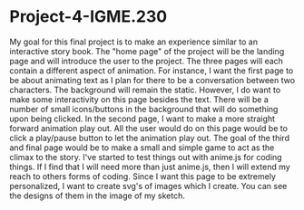 # Project-4-IGME.230

My goal for this final project is to make an experience similar to an interactive story book. The "home page" of the project will be the landing page and will introduce the user to the project. The three pages will each contain a different aspect of animation. For instance, I want the first page to be about animating text as I plan for there to be a conversation between two characters. The background will remain the static. However, I do want to make some interactivity on this page besides the text. There will be a number of small icons/buttons in the background that will do something upon being clicked. In the second page, I want to make a more straight forward animation play out. All the user would do on this page would be to click a play/pause button to let the animation play out. The goal of the third and final page would be to make a small and simple game to act as the climax to the story. I've started to test things out with anime.js for coding things. If I find that I will need more than just anime.js, then I will extend my reach to others forms of coding. Since I want this page to be extremely personalized, I want to create svg's of images which I create. You can see the designs of them in the image of my sketch.
